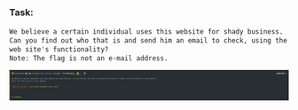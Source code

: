 ### Task:
```
We believe a certain individual uses this website for shady business. Can you find out who that is and send him an email to check, using the web site's functionality?
Note: The flag is not an e-mail address.
```
![img](https://github.com/Zulbukharov/CTF/blob/master/hdc/img/1.png "1")

